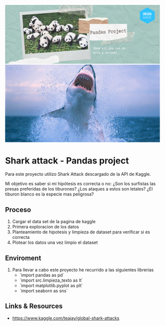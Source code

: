 ![portada](https://github.com/ironhack-datalabs/datamad1020-rev/blob/master/projects/W2-Pandas-project/portada.jpg)
![Tiburon_blanco](https://github.com/SergioCaler0/pandas-project/blob/main/images/tiburon_blanco.jpeg)


# Shark attack - Pandas project

Para este proyecto utilizo Shark Attack descargado de la API de Kaggle.

Mi objetivo es saber si mi hipótesis es correcta o no: ¿Son los surfistas las presas preferidas de los tiburones? ¿Los ataques a estos son letales? ¿El tiburon blanco es la especie mas peligrosa?



## Proceso

1. Cargar el data set de la pagina de kaggle
2. Primera exploracion de los datos
3. Planteamiento de hipotesis y limpieza de dataset para verificar si es correcta 
4. Plotear los datos una vez limpio el dataset


## Enviroment

1. Para llevar a cabo este proyecto he recurrido a las siguientes librerias
    - ´import pandas as pd´
    - ´import src.limpieza_texto as lt´
    - ´import matplotlib.pyplot as plt´
    - ´import seaborn as sns´


## Links & Resources

- <https://www.kaggle.com/teajay/global-shark-attacks>

